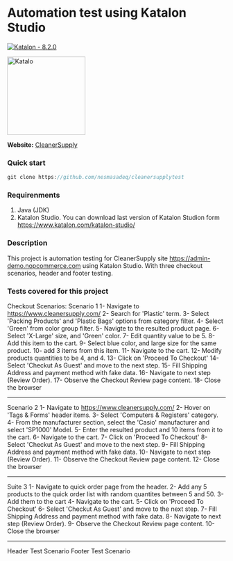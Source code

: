 # Automation test using Katalon Studio
[![Katalon - 8.2.0](https://img.shields.io/badge/Katalon-8.2.0-2ea44f)](https://)

<a href="https://www.katalon.com/katalon-studio/"><img src="https://d1h3p5fzmizjvp.cloudfront.net/themes/katalon_4/images/pages/kse_landing_page/new_2019/logo%20KS-2.png" width="180" alt="Katalo"/></a>

**Website:** [CleanerSupply](https://www.cleanersupply.com/)

### Quick start
```Java
git clone https://github.com/nesmasadeq/cleanersupplytest
```

### Requirenments
1. Java (JDK)
2. Katalon Studio.
You can download last version of Katalon Studion form https://www.katalon.com/katalon-studio/

### Description
This project is automation testing for CleanerSupply site https://admin-demo.nopcommerce.com using Katalon Studio. 
With three checkout scenarios, header and footer testing.

### Tests covered for this project
Checkout Scenarios:
Scenario 1
1- Navigate to https://www.cleanersupply.com/
2- Search for 'Plastic' term.
3- Select 'Packing Products' and 'Plastic Bags' options from category filter.
4- Select 'Green' from color group filter.
5- Navigte to the resulted product page.
6- Select 'X-Large' size, and 'Green' color.
7- Edit quantity value to be 5.
8- Add this item to the cart.
9- Select blue color, and large size for the same product.
10- add 3 items from this item.
11- Navigate to the cart.
12- Modify products quantities to be 4, and 4.
13- Click on 'Proceed To Checkout'
14- Select 'Checkut As Guest' and move to the next step.
15- Fill Shipping Address and payment method with fake data.
16- Navigate to next step (Review Order).
17- Observe the Checkout Review page content.
18- Close the browser
___
Scenario 2 
1- Navigate to https://www.cleanersupply.com/
2- Hover on 'Tags & Forms' header items.
3- Select 'Computers & Registers' category.
4- From the manufacturer section, select the 'Casio' manufacturer and select 'SP1000' Model.
5- Enter the resulted product and 10 items from it to the cart.
6- Navigate to the cart.
7- Click on 'Proceed To Checkout'
8- Select 'Checkut As Guest' and move to the next step.
9- Fill Shipping Address and payment method with fake data.
10- Navigate to next step (Review Order).
11- Observe the Checkout Review page content.
12- Close the browser
____
Suite 3
1- Navigate to quick order page from the header.
2- Add any 5 products to the quick order list with random quantites between 5 and 50.
3- Add them to the cart
4- Navigate to the cart.
5- Click on 'Proceed To Checkout'
6- Select 'Checkut As Guest' and move to the next step.
7- Fill Shipping Address and payment method with fake data.
8- Navigate to next step (Review Order).
9- Observe the Checkout Review page content.
10- Close the browser
____
Header Test Scenario
Footer Test Scenario

